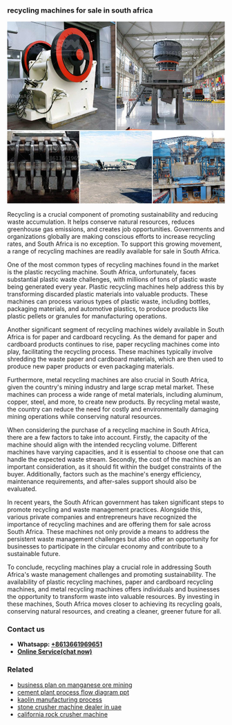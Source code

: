<h3>recycling machines for sale in south africa</h3><img src='1704856989.jpg' alt=''><p>Recycling is a crucial component of promoting sustainability and reducing waste accumulation. It helps conserve natural resources, reduces greenhouse gas emissions, and creates job opportunities. Governments and organizations globally are making conscious efforts to increase recycling rates, and South Africa is no exception. To support this growing movement, a range of recycling machines are readily available for sale in South Africa.</p><p>One of the most common types of recycling machines found in the market is the plastic recycling machine. South Africa, unfortunately, faces substantial plastic waste challenges, with millions of tons of plastic waste being generated every year. Plastic recycling machines help address this by transforming discarded plastic materials into valuable products. These machines can process various types of plastic waste, including bottles, packaging materials, and automotive plastics, to produce products like plastic pellets or granules for manufacturing operations.</p><p>Another significant segment of recycling machines widely available in South Africa is for paper and cardboard recycling. As the demand for paper and cardboard products continues to rise, paper recycling machines come into play, facilitating the recycling process. These machines typically involve shredding the waste paper and cardboard materials, which are then used to produce new paper products or even packaging materials.</p><p>Furthermore, metal recycling machines are also crucial in South Africa, given the country's mining industry and large scrap metal market. These machines can process a wide range of metal materials, including aluminum, copper, steel, and more, to create new products. By recycling metal waste, the country can reduce the need for costly and environmentally damaging mining operations while conserving natural resources.</p><p>When considering the purchase of a recycling machine in South Africa, there are a few factors to take into account. Firstly, the capacity of the machine should align with the intended recycling volume. Different machines have varying capacities, and it is essential to choose one that can handle the expected waste stream. Secondly, the cost of the machine is an important consideration, as it should fit within the budget constraints of the buyer. Additionally, factors such as the machine's energy efficiency, maintenance requirements, and after-sales support should also be evaluated.</p><p>In recent years, the South African government has taken significant steps to promote recycling and waste management practices. Alongside this, various private companies and entrepreneurs have recognized the importance of recycling machines and are offering them for sale across South Africa. These machines not only provide a means to address the persistent waste management challenges but also offer an opportunity for businesses to participate in the circular economy and contribute to a sustainable future.</p><p>To conclude, recycling machines play a crucial role in addressing South Africa's waste management challenges and promoting sustainability. The availability of plastic recycling machines, paper and cardboard recycling machines, and metal recycling machines offers individuals and businesses the opportunity to transform waste into valuable resources. By investing in these machines, South Africa moves closer to achieving its recycling goals, conserving natural resources, and creating a cleaner, greener future for all.</p><h3>Contact us</h3><ul><li><strong>Whatsapp:&nbsp;<a href="https://wa.me/8613661969651">+8613661969651</a></strong></li><li><a href="https://swt.shibang-china.com/?git&amp;zhl&amp;recycling machines for sale in south africa"><strong>Online Service(chat now)</strong></a></li></ul><h3>Related</h3><ul><li><a href='business plan on manganese ore mining.md'>business plan on manganese ore mining</a></li><li><a href='cement plant process flow diagram ppt.md'>cement plant process flow diagram ppt</a></li><li><a href='kaolin manufacturing process.md'>kaolin manufacturing process</a></li><li><a href='stone crusher machine dealer in uae.md'>stone crusher machine dealer in uae</a></li><li><a href='california rock crusher machine.md'>california rock crusher machine</a></li></ul>